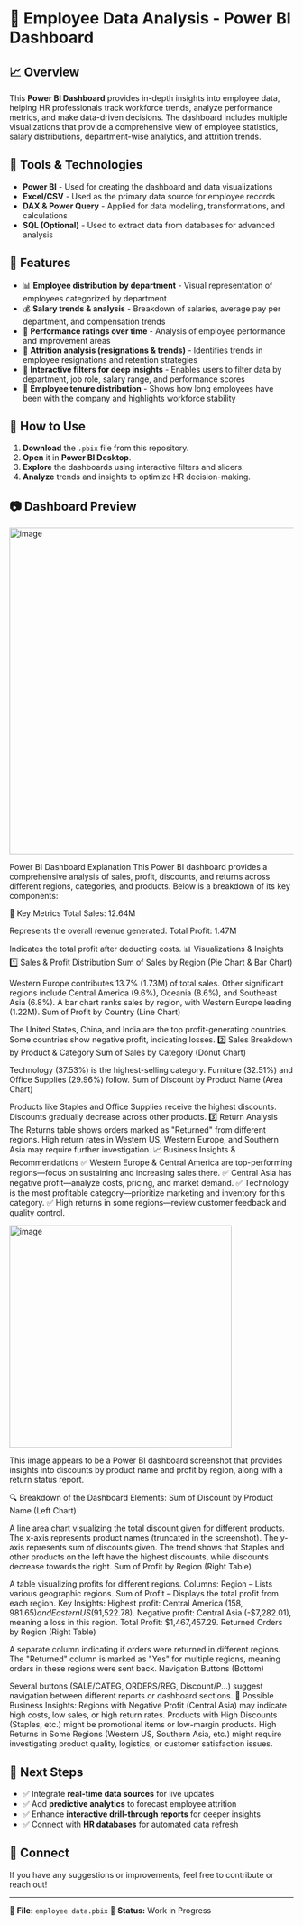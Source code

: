 # 💪 Employee Data Analysis - Power BI Dashboard

## 📈 Overview
This **Power BI Dashboard** provides in-depth insights into employee data, helping HR professionals track workforce trends, analyze performance metrics, and make data-driven decisions. The dashboard includes multiple visualizations that provide a comprehensive view of employee statistics, salary distributions, department-wise analytics, and attrition trends.

## 🔧 Tools & Technologies
- **Power BI** - Used for creating the dashboard and data visualizations
- **Excel/CSV** - Used as the primary data source for employee records
- **DAX & Power Query** - Applied for data modeling, transformations, and calculations
- **SQL (Optional)** - Used to extract data from databases for advanced analysis

## 🌟 Features
- 📊 **Employee distribution by department** - Visual representation of employees categorized by department
- 💰 **Salary trends & analysis** - Breakdown of salaries, average pay per department, and compensation trends
- 📅 **Performance ratings over time** - Analysis of employee performance and improvement areas
- 🔄 **Attrition analysis (resignations & trends)** - Identifies trends in employee resignations and retention strategies
- 🎡 **Interactive filters for deep insights** - Enables users to filter data by department, job role, salary range, and performance scores
- 📆 **Employee tenure distribution** - Shows how long employees have been with the company and highlights workforce stability

## 📝 How to Use
1. **Download** the `.pbix` file from this repository.
2. **Open** it in **Power BI Desktop**.
3. **Explore** the dashboards using interactive filters and slicers.
4. **Analyze** trends and insights to optimize HR decision-making.

## 📷 Dashboard Preview
<img width="579" alt="image" src="https://github.com/user-attachments/assets/643a9439-4181-465e-a011-1105d50ade8d" />


Power BI Dashboard Explanation
This Power BI dashboard provides a comprehensive analysis of sales, profit, discounts, and returns across different regions, categories, and products. Below is a breakdown of its key components:

📌 Key Metrics
Total Sales: 12.64M

Represents the overall revenue generated.
Total Profit: 1.47M

Indicates the total profit after deducting costs.
📊 Visualizations & Insights
1️⃣ Sales & Profit Distribution
Sum of Sales by Region (Pie Chart & Bar Chart)

Western Europe contributes 13.7% (1.73M) of total sales.
Other significant regions include Central America (9.6%), Oceania (8.6%), and Southeast Asia (6.8%).
A bar chart ranks sales by region, with Western Europe leading (1.22M).
Sum of Profit by Country (Line Chart)

The United States, China, and India are the top profit-generating countries.
Some countries show negative profit, indicating losses.
2️⃣ Sales Breakdown by Product & Category
Sum of Sales by Category (Donut Chart)

Technology (37.53%) is the highest-selling category.
Furniture (32.51%) and Office Supplies (29.96%) follow.
Sum of Discount by Product Name (Area Chart)

Products like Staples and Office Supplies receive the highest discounts.
Discounts gradually decrease across other products.
3️⃣ Return Analysis
The Returns table shows orders marked as "Returned" from different regions.
High return rates in Western US, Western Europe, and Southern Asia may require further investigation.
📈 Business Insights & Recommendations
✅ Western Europe & Central America are top-performing regions—focus on sustaining and increasing sales there.
✅ Central Asia has negative profit—analyze costs, pricing, and market demand.
✅ Technology is the most profitable category—prioritize marketing and inventory for this category.
✅ High returns in some regions—review customer feedback and quality control.



<img width="394" alt="image" src="https://github.com/user-attachments/assets/c9c6a1d5-2404-49f9-a62d-4c548035ae71" />



This image appears to be a Power BI dashboard screenshot that provides insights into discounts by product name and profit by region, along with a return status report.

🔍 Breakdown of the Dashboard Elements:
Sum of Discount by Product Name (Left Chart)

A line area chart visualizing the total discount given for different products.
The x-axis represents product names (truncated in the screenshot).
The y-axis represents sum of discounts given.
The trend shows that Staples and other products on the left have the highest discounts, while discounts decrease towards the right.
Sum of Profit by Region (Right Table)

A table visualizing profits for different regions.
Columns:
Region – Lists various geographic regions.
Sum of Profit – Displays the total profit from each region.
Key Insights:
Highest profit: Central America ($158,981.65) and Eastern US ($91,522.78).
Negative profit: Central Asia (-$7,282.01), meaning a loss in this region.
Total Profit: $1,467,457.29.
Returned Orders by Region (Right Table)

A separate column indicating if orders were returned in different regions.
The "Returned" column is marked as "Yes" for multiple regions, meaning orders in these regions were sent back.
Navigation Buttons (Bottom)

Several buttons (SALE/CATEG, ORDERS/REG, Discount/P...) suggest navigation between different reports or dashboard sections.
📌 Possible Business Insights:
Regions with Negative Profit (Central Asia) may indicate high costs, low sales, or high return rates.
Products with High Discounts (Staples, etc.) might be promotional items or low-margin products.
High Returns in Some Regions (Western US, Southern Asia, etc.) might require investigating product quality, logistics, or customer satisfaction issues.


## 🚀 Next Steps
- ✅ Integrate **real-time data sources** for live updates
- ✅ Add **predictive analytics** to forecast employee attrition
- ✅ Enhance **interactive drill-through reports** for deeper insights
- ✅ Connect with **HR databases** for automated data refresh

## 🔗 Connect
If you have any suggestions or improvements, feel free to contribute or reach out!

---

📂 **File:** `employee data.pbix`
📄 **Status:** Work in Progress

